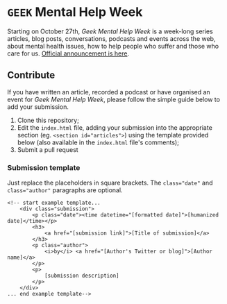 # `GEEK` Mental Help Week

Starting on October 27th, _Geek Mental Help Week_ is a week-long series articles, blog posts, conversations, podcasts and events across the web, about mental health issues, how to help people who suffer and those who care for us. [Official announcement is here](http://www.stuffandnonsense.co.uk/blog/about/announcing-geek-mental-help-week).

## Contribute

If you have written an article, recorded a podcast or have organised an event for _Geek Mental Help Week_, please follow the simple guide below to add your submission.

1. Clone this repository;
2. Edit the `index.html` file, adding your submission into the appropriate section (eg. `<section id="articles">`) using the template provided below (also available in the `index.html` file's comments);
3. Submit a pull request

### Submission template

Just replace the placeholders in square brackets. The `class="date"` and `class="author"` paragraphs are optional.

```
<!-- start example template...
	<div class="submission">
		<p class="date"><time datetime="[formatted date]">[humanized date]</time></p>
		<h3>
			<a href="[submission link]">[Title of submission]</a>
		</h3>
		<p class="author">
			<i>by</i> <a href="[Author's Twitter or blog]">[Author name]</a>
		</p>
		<p>
			[submission description]
		</p>
	</div>
... end example template-->
```
